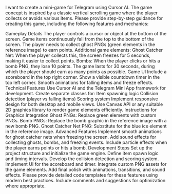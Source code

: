 I want to create a mini-game for Telegram using Cursor AI. The game concept is inspired by a classic vertical scrolling game where the player collects or avoids various items. Please provide step-by-step guidance for creating this game, including the following features and mechanics:

Gameplay Details
The player controls a cursor or object at the bottom of the screen.
Game items continuously fall from the top to the bottom of the screen.
The player needs to collect ghost PNGs (green elements in the reference image) to earn points.
Additional game elements:
Ghost Catcher Net: When the player collects this, the screen freezes for 5 seconds, making it easier to collect points.
Bombs: When the player clicks or hits a bomb PNG, they lose 10 points.
The game lasts for 30 seconds, during which the player should earn as many points as possible.
Game UI
Include a scoreboard in the top right corner.
Show a visible countdown timer in the top left corner.
Smooth animations for falling items and freeze effects.
Technical Features
Use Cursor AI and the Telegram Mini App framework for development.
Create separate classes for:
Item spawning logic
Collision detection (player vs falling items)
Scoring system
Implement responsive design for both desktop and mobile views.
Use Canvas API or any suitable 2D graphics library to render game elements efficiently.
Instructions for Graphics Integration
Ghost PNGs: Replace green elements with custom PNGs.
Bomb PNGs: Replace the bomb graphic in the reference image with a new bomb PNG.
Ghost Catcher Net PNG: Substitute for the blue ice element in the reference image.
Advanced Features
Implement smooth animations for ghost catcher nets when freezing the screen.
Add sound effects for collecting ghosts, bombs, and freezing events.
Include particle effects when the player earns points or hits a bomb.
Development Steps
Set up the project structure and initialize the game engine.
Define item spawn logic and timing intervals.
Develop the collision detection and scoring system.
Implement UI for the scoreboard and timer.
Integrate custom PNG assets for the game elements.
Add final polish with animations, transitions, and sound effects.
Please provide detailed code templates for these features using modern best practices. Include comments and suggestions for optimization where appropriate.